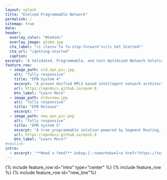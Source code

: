 ```yaml
---
layout: splash
title: "Evolved Programmable Network"
permalink: /
sitemap: true
date:
header:
  overlay_color: "#5e616c"
  overlay_image: globe.jpg
  cta_label: "<i class='fa fa-step-forward'></i> Get Started!"
  cta_url: "/getting-started"
  caption:
excerpt: 'A Validated, Programmable, and Cost-Optimized Network Solution<br/> Design Documents, Deployment Models, YANG Models and Configurations all @epndocs<br /><small>Current Release: 5.0<br><br>{::nomarkdown}<iframe style="display: inline-block;margin-left:85px" src="https://ghbtns.com/github-btn.html?user=epndocs&type=follow&size=large" frameborder="0" scrolling="0" width="260px" height="30px"></iframe>{:/nomarkdown}</small><br /><br />'
feature_row:
  - image_path: old_epn_pic.jpg
    alt: "fully responsive"
    title: "EPN System 4"
    excerpt: "A proven Unified MPLS based intellegent network architecture and solution for both fixed and mobile services"
    url: https://epndocs.github.io/epn4.0
    btn_label: "Learn More"
  - image_path: oldvsnew.jpg
    alt: "fully responsive"
    title: "EPN Release"
    excerpt: ""
  - image_path: new_epn_pic.png
    alt: "fully responsive"
    title: "EPN System 5"      
    excerpt: "A true programmable solution powered by Segment Routing, EVPN, XR Transport Controller, EPN Manager & Network Service Orchestrator"
    url: https://epndocs.github.io/epn5.0
    btn_label: "Learn More!"
#newline:
intro:
  - excerpt: '**Need a feed?** &nbsp;{::nomarkdown}<a href="https://twitter.com/epndocs" class="twitter-follow-button" data-show-count="false" data-size="large">Follow @xrdocs</a> <script>!function(d,s,id){var js,fjs=d.getElementsByTagName(s)[0],p=/^http:/.test(d.location)?"http":"https";if(!d.getElementById(id)){js=d.createElement(s);js.id=id;js.src=p+"://platform.twitter.com/widgets.js";fjs.parentNode.insertBefore(js,fjs);}}(document, "script", "twitter-wjs");</script>{:/nomarkdown}'
---
```


{% include feature_row id="intro" type="center" %}
{% include feature_row %}
{% include feature_row id="new_line"%}
